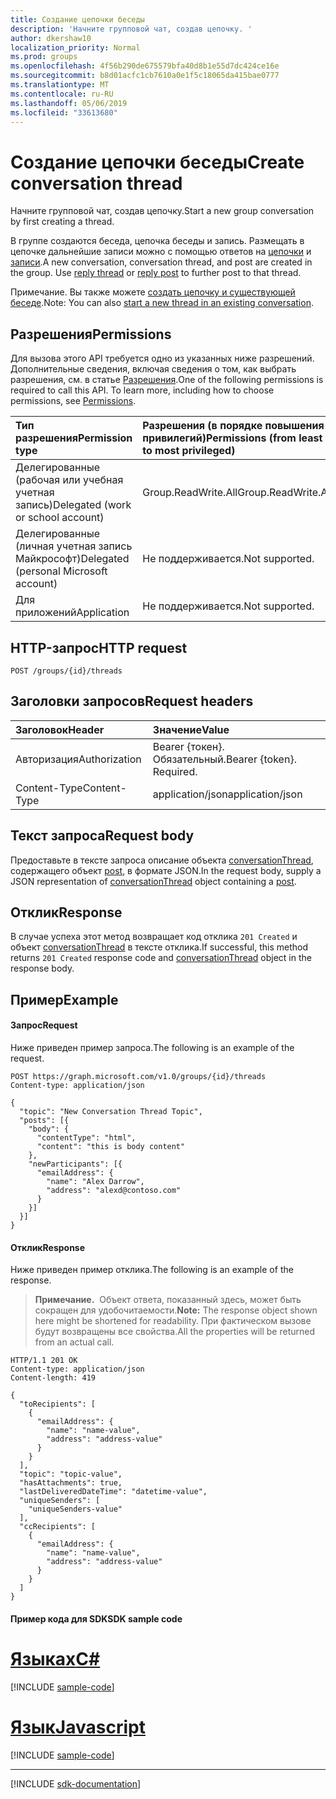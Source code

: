 ```yaml
---
title: Создание цепочки беседы
description: 'Начните групповой чат, создав цепочку. '
author: dkershaw10
localization_priority: Normal
ms.prod: groups
ms.openlocfilehash: 4f56b290de675579bfa40d8b1e55d7dc424ce16e
ms.sourcegitcommit: b8d01acfc1cb7610a0e1f5c18065da415bae0777
ms.translationtype: MT
ms.contentlocale: ru-RU
ms.lasthandoff: 05/06/2019
ms.locfileid: "33613680"
---
```

# <a name="create-conversation-thread"></a><span data-ttu-id="ade8b-103">Создание цепочки беседы</span><span class="sxs-lookup"><span data-stu-id="ade8b-103">Create conversation thread</span></span>
<span data-ttu-id="ade8b-104">Начните групповой чат, создав цепочку.</span><span class="sxs-lookup"><span data-stu-id="ade8b-104">Start a new group conversation by first creating a thread.</span></span> 

<span data-ttu-id="ade8b-p101">В группе создаются беседа, цепочка беседы и запись. Размещать в цепочке дальнейшие записи можно с помощью ответов на [цепочки](conversationthread-reply.md) и [записи](post-reply.md).</span><span class="sxs-lookup"><span data-stu-id="ade8b-p101">A new conversation, conversation thread, and post are created in the group. Use [reply thread](conversationthread-reply.md) or [reply post](post-reply.md) to further post to that thread.</span></span>

<span data-ttu-id="ade8b-107">Примечание. Вы также можете [создать цепочку и существующей беседе](conversation-post-threads.md).</span><span class="sxs-lookup"><span data-stu-id="ade8b-107">Note: You can also [start a new thread in an existing conversation](conversation-post-threads.md).</span></span> 

## <a name="permissions"></a><span data-ttu-id="ade8b-108">Разрешения</span><span class="sxs-lookup"><span data-stu-id="ade8b-108">Permissions</span></span>
<span data-ttu-id="ade8b-p102">Для вызова этого API требуется одно из указанных ниже разрешений. Дополнительные сведения, включая сведения о том, как выбрать разрешения, см. в статье [Разрешения](/graph/permissions-reference).</span><span class="sxs-lookup"><span data-stu-id="ade8b-p102">One of the following permissions is required to call this API. To learn more, including how to choose permissions, see [Permissions](/graph/permissions-reference).</span></span>

|<span data-ttu-id="ade8b-111">Тип разрешения</span><span class="sxs-lookup"><span data-stu-id="ade8b-111">Permission type</span></span>      | <span data-ttu-id="ade8b-112">Разрешения (в порядке повышения привилегий)</span><span class="sxs-lookup"><span data-stu-id="ade8b-112">Permissions (from least to most privileged)</span></span>              |
|:--------------------|:---------------------------------------------------------|
|<span data-ttu-id="ade8b-113">Делегированные (рабочая или учебная учетная запись)</span><span class="sxs-lookup"><span data-stu-id="ade8b-113">Delegated (work or school account)</span></span> | <span data-ttu-id="ade8b-114">Group.ReadWrite.All</span><span class="sxs-lookup"><span data-stu-id="ade8b-114">Group.ReadWrite.All</span></span>    |
|<span data-ttu-id="ade8b-115">Делегированные (личная учетная запись Майкрософт)</span><span class="sxs-lookup"><span data-stu-id="ade8b-115">Delegated (personal Microsoft account)</span></span> | <span data-ttu-id="ade8b-116">Не поддерживается.</span><span class="sxs-lookup"><span data-stu-id="ade8b-116">Not supported.</span></span>    |
|<span data-ttu-id="ade8b-117">Для приложений</span><span class="sxs-lookup"><span data-stu-id="ade8b-117">Application</span></span> | <span data-ttu-id="ade8b-118">Не поддерживается.</span><span class="sxs-lookup"><span data-stu-id="ade8b-118">Not supported.</span></span> |

## <a name="http-request"></a><span data-ttu-id="ade8b-119">HTTP-запрос</span><span class="sxs-lookup"><span data-stu-id="ade8b-119">HTTP request</span></span>
<!-- { "blockType": "ignored" } -->
```http
POST /groups/{id}/threads
```
## <a name="request-headers"></a><span data-ttu-id="ade8b-120">Заголовки запросов</span><span class="sxs-lookup"><span data-stu-id="ade8b-120">Request headers</span></span>
| <span data-ttu-id="ade8b-121">Заголовок</span><span class="sxs-lookup"><span data-stu-id="ade8b-121">Header</span></span>       | <span data-ttu-id="ade8b-122">Значение</span><span class="sxs-lookup"><span data-stu-id="ade8b-122">Value</span></span> |
|:---------------|:--------|
| <span data-ttu-id="ade8b-123">Авторизация</span><span class="sxs-lookup"><span data-stu-id="ade8b-123">Authorization</span></span>  | <span data-ttu-id="ade8b-p103">Bearer {токен}. Обязательный.</span><span class="sxs-lookup"><span data-stu-id="ade8b-p103">Bearer {token}. Required.</span></span>  |
| <span data-ttu-id="ade8b-126">Content-Type</span><span class="sxs-lookup"><span data-stu-id="ade8b-126">Content-Type</span></span>  | <span data-ttu-id="ade8b-127">application/json</span><span class="sxs-lookup"><span data-stu-id="ade8b-127">application/json</span></span>  |

## <a name="request-body"></a><span data-ttu-id="ade8b-128">Текст запроса</span><span class="sxs-lookup"><span data-stu-id="ade8b-128">Request body</span></span>
<span data-ttu-id="ade8b-129">Предоставьте в тексте запроса описание объекта [conversationThread](../resources/conversationthread.md), содержащего объект [post](../resources/post.md), в формате JSON.</span><span class="sxs-lookup"><span data-stu-id="ade8b-129">In the request body, supply a JSON representation of [conversationThread](../resources/conversationthread.md) object containing a [post](../resources/post.md).</span></span>

## <a name="response"></a><span data-ttu-id="ade8b-130">Отклик</span><span class="sxs-lookup"><span data-stu-id="ade8b-130">Response</span></span>
<span data-ttu-id="ade8b-131">В случае успеха этот метод возвращает код отклика `201 Created` и объект [conversationThread](../resources/conversationthread.md) в тексте отклика.</span><span class="sxs-lookup"><span data-stu-id="ade8b-131">If successful, this method returns `201 Created` response code and [conversationThread](../resources/conversationthread.md) object in the response body.</span></span>

## <a name="example"></a><span data-ttu-id="ade8b-132">Пример</span><span class="sxs-lookup"><span data-stu-id="ade8b-132">Example</span></span>
#### <a name="request"></a><span data-ttu-id="ade8b-133">Запрос</span><span class="sxs-lookup"><span data-stu-id="ade8b-133">Request</span></span>
<span data-ttu-id="ade8b-134">Ниже приведен пример запроса.</span><span class="sxs-lookup"><span data-stu-id="ade8b-134">The following is an example of the request.</span></span>
<!-- {
  "blockType": "request",
  "name": "create_conversationthread_from_group"
}-->
```http
POST https://graph.microsoft.com/v1.0/groups/{id}/threads
Content-type: application/json

{
  "topic": "New Conversation Thread Topic",
  "posts": [{
    "body": {
      "contentType": "html",
      "content": "this is body content"
    },
    "newParticipants": [{
      "emailAddress": {
        "name": "Alex Darrow",
        "address": "alexd@contoso.com"
      }
    }]
  }]
}
```
#### <a name="response"></a><span data-ttu-id="ade8b-135">Отклик</span><span class="sxs-lookup"><span data-stu-id="ade8b-135">Response</span></span>
<span data-ttu-id="ade8b-136">Ниже приведен пример отклика.</span><span class="sxs-lookup"><span data-stu-id="ade8b-136">The following is an example of the response.</span></span>
><span data-ttu-id="ade8b-137">**Примечание.**  Объект ответа, показанный здесь, может быть сокращен для удобочитаемости.</span><span class="sxs-lookup"><span data-stu-id="ade8b-137">**Note:** The response object shown here might be shortened for readability.</span></span> <span data-ttu-id="ade8b-138">При фактическом вызове будут возвращены все свойства.</span><span class="sxs-lookup"><span data-stu-id="ade8b-138">All the properties will be returned from an actual call.</span></span>
<!-- {
  "blockType": "response",
  "truncated": true,
  "@odata.type": "microsoft.graph.conversationThread"
} -->
```http
HTTP/1.1 201 OK
Content-type: application/json
Content-length: 419

{
  "toRecipients": [
    {
      "emailAddress": {
        "name": "name-value",
        "address": "address-value"
      }
    }
  ],
  "topic": "topic-value",
  "hasAttachments": true,
  "lastDeliveredDateTime": "datetime-value",
  "uniqueSenders": [
    "uniqueSenders-value"
  ],
  "ccRecipients": [
    {
      "emailAddress": {
        "name": "name-value",
        "address": "address-value"
      }
    }
  ]
}
```
#### <a name="sdk-sample-code"></a><span data-ttu-id="ade8b-139">Пример кода для SDK</span><span class="sxs-lookup"><span data-stu-id="ade8b-139">SDK sample code</span></span>
# <a name="ctabcs"></a>[<span data-ttu-id="ade8b-140">Языках</span><span class="sxs-lookup"><span data-stu-id="ade8b-140">C#</span></span>](#tab/cs)
[!INCLUDE [sample-code](../includes/create_conversationthread_from_group-Cs-snippets.md)]

# <a name="javascripttabjavascript"></a>[<span data-ttu-id="ade8b-141">Язык</span><span class="sxs-lookup"><span data-stu-id="ade8b-141">Javascript</span></span>](#tab/javascript)
[!INCLUDE [sample-code](../includes/create_conversationthread_from_group-Javascript-snippets.md)]

---

[!INCLUDE [sdk-documentation](../includes/snippets_sdk_documentation_link.md)]

<!-- uuid: 8fcb5dbc-d5aa-4681-8e31-b001d5168d79
2015-10-25 14:57:30 UTC -->
<!-- {
  "type": "#page.annotation",
  "description": "Create thread",
  "keywords": "",
  "section": "documentation",
  "tocPath": "",
  "suppressions": [
    "Error: /api-reference/v1.0/api/group-post-threads.md:\r\n      BookmarkMissing: '[#tab/cs](C#)'. Did you mean: #c (score: 5)",
    "Error: /api-reference/v1.0/api/group-post-threads.md:\r\n      BookmarkMissing: '[#tab/javascript](Javascript)'. Did you mean: #javascript (score: 4)"
  ]
}-->
